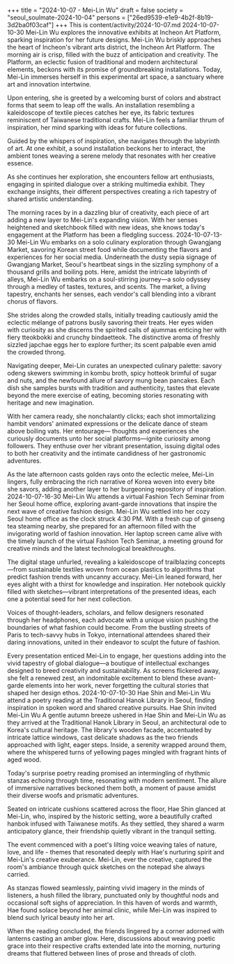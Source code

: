+++
title = "2024-10-07 - Mei-Lin Wu"
draft = false
society = "seoul_soulmate-2024-10-04"
persons = ["26ed9539-e1e9-4b2f-8b19-3d2ba0f03caf"]
+++
This is content/activity/2024-10-07.md
2024-10-07-10-30
Mei-Lin Wu explores the innovative exhibits at Incheon Art Platform, sparking inspiration for her future designs.
Mei-Lin Wu briskly approaches the heart of Incheon's vibrant arts district, the Incheon Art Platform. The morning air is crisp, filled with the buzz of anticipation and creativity. The Platform, an eclectic fusion of traditional and modern architectural elements, beckons with its promise of groundbreaking installations. Today, Mei-Lin immerses herself in this experimental art space, a sanctuary where art and innovation intertwine. 

Upon entering, she is greeted by a welcoming burst of colors and abstract forms that seem to leap off the walls. An installation resembling a kaleidoscope of textile pieces catches her eye, its fabric textures reminiscent of Taiwanese traditional crafts. Mei-Lin feels a familiar thrum of inspiration, her mind sparking with ideas for future collections.

Guided by the whispers of inspiration, she navigates through the labyrinth of art. At one exhibit, a sound installation beckons her to interact, the ambient tones weaving a serene melody that resonates with her creative essence.

As she continues her exploration, she encounters fellow art enthusiasts, engaging in spirited dialogue over a striking multimedia exhibit. They exchange insights, their different perspectives creating a rich tapestry of shared artistic understanding. 

The morning races by in a dazzling blur of creativity, each piece of art adding a new layer to Mei-Lin's expanding vision. With her senses heightened and sketchbook filled with new ideas, she knows today's engagement at the Platform has been a fledgling success.
2024-10-07-13-30
Mei-Lin Wu embarks on a solo culinary exploration through Gwangjang Market, savoring Korean street food while documenting the flavors and experiences for her social media.
Underneath the dusty sepia signage of Gwangjang Market, Seoul's heartbeat sings in the sizzling symphony of a thousand grills and boiling pots. Here, amidst the intricate labyrinth of alleys, Mei-Lin Wu embarks on a soul-stirring journey—a solo odyssey through a medley of tastes, textures, and scents. The market, a living tapestry, enchants her senses, each vendor's call blending into a vibrant chorus of flavors. 

She strides along the crowded stalls, initially treading cautiously amid the eclectic mélange of patrons busily savoring their treats. Her eyes widen with curiosity as she discerns the spirited calls of ajummas enticing her with fiery tteokbokki and crunchy bindaetteok. The distinctive aroma of freshly sizzled japchae eggs her to explore further; its scent palpable even amid the crowded throng.

Navigating deeper, Mei-Lin curates an unexpected culinary palette: savory odeng skewers swimming in kombu broth, spicy hotteok brimful of sugar and nuts, and the newfound allure of savory mung bean pancakes. Each dish she samples bursts with tradition and authenticity, tastes that elevate beyond the mere exercise of eating, becoming stories resonating with heritage and new imagination.

With her camera ready, she nonchalantly clicks; each shot immortalizing hambit vendors' animated expressions or the delicate dance of steam above boiling vats. Her entourage— thoughts and experiences she curiously documents unto her social platforms—ignite curiosity among followers. They enthuse over her vibrant presentation, issuing digital odes to both her creativity and the intimate candidness of her gastronomic adventures. 

As the late afternoon casts golden rays onto the eclectic melee, Mei-Lin lingers, fully embracing the rich narrative of Korea woven into every bite she savors, adding another layer to her burgeoning repository of inspiration.
2024-10-07-16-30
Mei-Lin Wu attends a virtual Fashion Tech Seminar from her Seoul home office, exploring avant-garde innovations that inspire the next wave of creative fashion design.
Mei-Lin Wu settled into her cozy Seoul home office as the clock struck 4:30 PM. With a fresh cup of ginseng tea steaming nearby, she prepared for an afternoon filled with the invigorating world of fashion innovation. Her laptop screen came alive with the timely launch of the virtual Fashion Tech Seminar, a meeting ground for creative minds and the latest technological breakthroughs. 

The digital stage unfurled, revealing a kaleidoscope of trailblazing concepts—from sustainable textiles woven from ocean plastics to algorithms that predict fashion trends with uncanny accuracy. Mei-Lin leaned forward, her eyes alight with a thirst for knowledge and inspiration. Her notebook quickly filled with sketches—vibrant interpretations of the presented ideas, each one a potential seed for her next collection.

Voices of thought-leaders, scholars, and fellow designers resonated through her headphones, each advocate with a unique vision pushing the boundaries of what fashion could become. From the bustling streets of Paris to tech-savvy hubs in Tokyo, international attendees shared their daring innovations, united in their endeavor to sculpt the future of fashion.

Every presentation enticed Mei-Lin to engage, her questions adding into the vivid tapestry of global dialogue—a boutique of intellectual exchanges designed to breed creativity and sustainability. As screens flickered away, she felt a renewed zest, an indomitable excitement to blend these avant-garde elements into her work, never forgetting the cultural stories that shaped her design ethos.
2024-10-07-10-30
Hae Shin and Mei-Lin Wu attend a poetry reading at the Traditional Hanok Library in Seoul, finding inspiration in spoken word and shared creative pursuits.
Hae Shin invited Mei-Lin Wu
A gentle autumn breeze ushered in Hae Shin and Mei-Lin Wu as they arrived at the Traditional Hanok Library in Seoul, an architectural ode to Korea's cultural heritage. The library's wooden facade, accentuated by intricate lattice windows, cast delicate shadows as the two friends approached with light, eager steps. Inside, a serenity wrapped around them, where the whispered turns of yellowing pages mingled with fragrant hints of aged wood.

Today's surprise poetry reading promised an intermingling of rhythmic stanzas echoing through time, resonating with modern sentiment. The allure of immersive narratives beckoned them both, a moment of pause amidst their diverse woofs and prismatic adventures.

Seated on intricate cushions scattered across the floor, Hae Shin glanced at Mei-Lin, who, inspired by the historic setting, wore a beautifully crafted hanbok infused with Taiwanese motifs. As they settled, they shared a warm anticipatory glance, their friendship quietly vibrant in the tranquil setting.

The event commenced with a poet's lilting voice weaving tales of nature, love, and life - themes that resonated deeply with Hae's nurturing spirit and Mei-Lin's creative exuberance. Mei-Lin, ever the creative, captured the room's ambiance through quick sketches on the notepad she always carried.

As stanzas flowed seamlessly, painting vivid imagery in the minds of listeners, a hush filled the library, punctuated only by thoughtful nods and occasional soft sighs of appreciation. In this haven of words and warmth, Hae found solace beyond her animal clinic, while Mei-Lin was inspired to blend such lyrical beauty into her art.

When the reading concluded, the friends lingered by a corner adorned with lanterns casting an amber glow. Here, discussions about weaving poetic grace into their respective crafts extended late into the morning, nurturing dreams that fluttered between lines of prose and threads of cloth.
